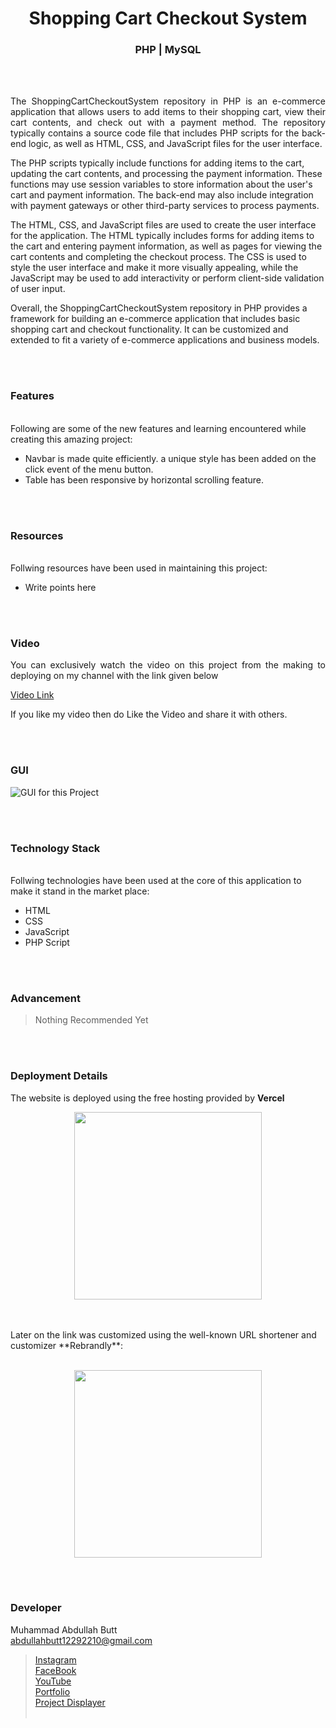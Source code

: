 <h1 align="center">
  Shopping Cart Checkout System
</h1>

<h3 align="center">
  PHP | MySQL
</h3>


<br><br>

<p align="justify">
The ShoppingCartCheckoutSystem repository in PHP is an e-commerce application that allows users to add items to their shopping cart, view their cart contents, and check out with a payment method. The repository typically contains a source code file that includes PHP scripts for the back-end logic, as well as HTML, CSS, and JavaScript files for the user interface.

The PHP scripts typically include functions for adding items to the cart, updating the cart contents, and processing the payment information. These functions may use session variables to store information about the user's cart and payment information. The back-end may also include integration with payment gateways or other third-party services to process payments.

The HTML, CSS, and JavaScript files are used to create the user interface for the application. The HTML typically includes forms for adding items to the cart and entering payment information, as well as pages for viewing the cart contents and completing the checkout process. The CSS is used to style the user interface and make it more visually appealing, while the JavaScript may be used to add interactivity or perform client-side validation of user input.

Overall, the ShoppingCartCheckoutSystem repository in PHP provides a framework for building an e-commerce application that includes basic shopping cart and checkout functionality. It can be customized and extended to fit a variety of e-commerce applications and business models.

</p>


<br><br>
<!-- ................................................................................................................................. -->


### Features
<br>
Following are some of the new features and learning encountered while creating this amazing project:

- Navbar is made quite efficiently. a unique style has been added on the click event of the menu button.
- Table has been responsive by horizontal scrolling feature.


<br><br>
<!-- ................................................................................................................................. -->


### Resources
<br>
Follwing resources have been used in maintaining this project:

- Write points here


<br><br>
<!-- ................................................................................................................................. -->




### Video
<p align="justify">
You can exclusively watch the video on this project from the making to deploying on my     channel with the link given below<br>

  [Video Link](# ) <br>

  If you like my video then do Like the Video and share it with others.
</p>


<br><br>
<!-- ................................................................................................................................. -->



### GUI
![GUI for this Project](path)


<br><br>
<!-- ................................................................................................................................. -->




### Technology Stack
<br>
Follwing technologies have been used at the core of this application to make it stand in the market place:

- HTML
- CSS
- JavaScript
- PHP Script


<br><br>
<!-- ................................................................................................................................. -->


### Advancement

>  Nothing Recommended Yet

<br><br>
<!-- ................................................................................................................................. -->


### Deployment Details

The website is deployed using the free hosting provided by **Vercel**
<p align = "center">
  <img src = "https://branditechture.agency/brand-logos/wp-content/uploads/wpdm-cache/Vercel-900x0.png" width = "300">
</p>
<br><br>
Later on the link was customized using the well-known URL shortener and customizer **Rebrandly**:<br><br>
<p align = "center">
  <img src = "https://www.rebrandly.com/images/URL-Shortener.fileextension.svg" width = "300">
</p>


<br><br>
<!-- ................................................................................................................................. -->


### Developer

Muhammad Abdullah Butt <br>
abdullahbutt12292210@gmail.com <br>
> [Instagram](https://www.instagram.com/abdullah.butt.22/)<br>
> [FaceBook](https://www.facebook.com/profile.php?id=100076291614529)<br>
> [YouTube](https://www.youtube.com/channel/UCnuOFQyMywg-KuoN-lmav1Q)<br>
> [Portfolio](https://rebrand.ly/MuhammadAbdullahButt_MABCORP)<br>
> [Project Displayer]( https://rebrand.ly/ProjectDisplayer_MABCORP)
<br><br>
<!-- ................................................................................................................................. -->






